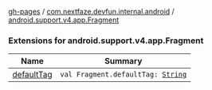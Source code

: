 [gh-pages](../../index.md) / [com.nextfaze.devfun.internal.android](../index.md) / [android.support.v4.app.Fragment](./index.md)

### Extensions for android.support.v4.app.Fragment

| Name | Summary |
|---|---|
| [defaultTag](default-tag.md) | `val Fragment.defaultTag: `[`String`](https://kotlinlang.org/api/latest/jvm/stdlib/kotlin/-string/index.html) |
